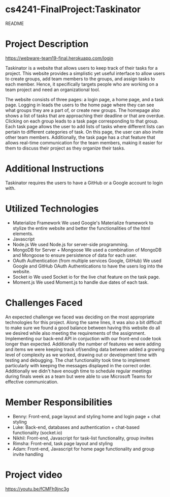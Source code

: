 # cs4241-FinalProject:Taskinator

README

Project Description 
==========================
https://webware-team19-final.herokuapp.com/login

Taskinator is a website that allows users to keep track of their tasks for a project. This website provides a simplistic yet useful interface to allow users to create groups, add team members to the groups, and assign tasks to each member. Hence, it specifically targets people who are working on a team project and need an organizational tool. 

The website consists of three pages: a login page, a home page, and a task page. Logging in leads the users to the home page where they can see what groups they are a part of, or create new groups. The homepage also shows a list of tasks that are approaching their deadline or that are overdue. Clicking on each group leads to a task page corresponding to that group. Each task page allows the user to add lists of tasks where different lists can pertain to different categories of task. On this page, the user can also invite other team members. Additionally, the task page has a chat feature that allows real-time communication for the team members, making it easier for them to discuss their project as they organize their tasks.


Additional Instructions
========================

Taskinator requires the users to have a GitHub or a Google account to login with.

Utilized Technologies
======================
- Materialize Framework
    We used Google's Materialize framework to stylize the entire website and better the functionalities of the html elements.
- Javascript
- Node.js
    We used Node.js for server-side programming.
- MongoDB for Server + Mongoose
    We used a combination of MongoDB and Mongoose to ensure persistence of data for each user.
- OAuth Authentication (from multiple services Google, GitHub)
    We used Google and GitHub OAuth Authentications to have the users log into the website.
- Socket io
    We used Socket io for the live chat feature on the task page.
- Moment.js
    We used Moment.js to handle due dates of each task.

Challenges Faced
=====================
An expected challenge we faced was deciding on the most appropriate technologies for this project. Along the same lines, it was also a bit difficult to make sure we found a good balance between having this website do all we desired while also meeting the requirements of the assignment. Implementing our back-end API in conjuction with our front-end code took longer than expected. Additionally the number of features we were adding and items we were keeping track of/sending data between added a growing level of complexity as we worked, drawing out or development time with testing and debugging. The chat functionality took time to implement particularly with keeping the messages displayed in the correct order. Additionally we didn't have enough time to schedule regular meetings during finals week as a team but were able to use Microsoft Teams for effective communication.

Member Responsibilities
=======================
- Benny: Front-end, page layout and styling home and login page + chat styling
- Luke: Back-end, databases and authentication + chat-based functionality (socket.io)
- Nikhil: Front-end, Javascript for task-list functionality, group invites
- Rimsha: Front-end, task page layout and styling
- Adam: Front-end, Javascript for home page functionality and group invite handling

Project video
===============
https://youtu.be/fCMFh9jnc3g

